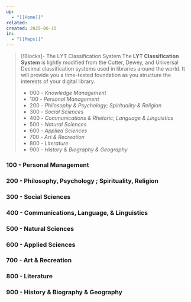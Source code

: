 ```yaml
---
up:
  - "[[Home]]"
related: 
created: 2025-06-15
in:
  - "[[Maps]]"
---
```

> [!Blocks]- The LYT Classification System
> The **LYT Classification System** is lightly modified from the Cutter, Dewey, and Universal Decimal classification systems used in libraries around the world. It will provide you a time-tested foundation as you structure the interests of your digital library.
> - 000 - *Knowledge Management*
> - 100  - *Personal Management*
> - 200 - *Philosophy & Psychology; Spirituality & Religion*
> - 300 - *Social Sciences*
> - 400 - *Communications & Rhetoric; Language & Linguistics*
> - 500 - *Natural Sciences*
> - 600 - *Applied Sciences*
> - 700 - *Art & Recreation*
> - 800 - *Literature*
> - 900 - *History & Biography & Geography*

### 100 - Personal Management

### 200 - Philosophy, Psychology ; Spirituality, Religion

### 300 - Social Sciences

### 400 - Communications, Language, & Linguistics

### 500 - Natural Sciences

### 600 - Applied Sciences

### 700 - Art & Recreation

### 800 - Literature

### 900 - History & Biography & Geography